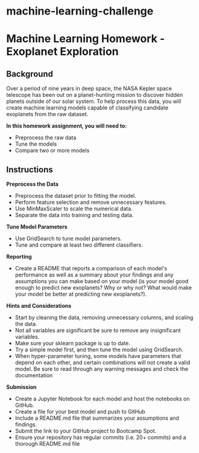 # machine-learning-challenge


# Machine Learning Homework - Exoplanet Exploration

## Background

Over a period of nine years in deep space, the NASA Kepler space telescope has been out on a planet-hunting mission to discover hidden planets outside of our solar system.
To help process this data, you will create machine learning models capable of classifying candidate exoplanets from the raw dataset.

**In this homework assignment, you will need to:**

- Preprocess the raw data
- Tune the models
- Compare two or more models

## Instructions 

**Preprocess the Data**

- Preprocess the dataset prior to fitting the model.
- Perform feature selection and remove unnecessary features.
- Use MinMaxScaler to scale the numerical data.
- Separate the data into training and testing data.


**Tune Model Parameters**

- Use GridSearch to tune model parameters.
- Tune and compare at least two different classifiers.


**Reporting**

- Create a README that reports a comparison of each model's performance as well as a summary about your findings and any assumptions you can make based on your model (is your model good enough to predict new exoplanets? Why or why not? What would make your model be better at predicting new exoplanets?).


**Hints and Considerations**
- Start by cleaning the data, removing unnecessary columns, and scaling the data.
- Not all variables are significant be sure to remove any insignificant variables.
- Make sure your sklearn package is up to date.
- Try a simple model first, and then tune the model using GridSearch.
- When hyper-parameter tuning, some models have parameters that depend on each other, and certain combinations will not create a valid model. Be sure to read through any warning messages and check the documentation

**Submission**
- Create a Jupyter Notebook for each model and host the notebooks on GitHub.
- Create a file for your best model and push to GitHub
- Include a README.md file that summarizes your assumptions and findings.
- Submit the link to your GitHub project to Bootcamp Spot.
- Ensure your repository has regular commits (i.e. 20+ commits) and a thorough README.md file




